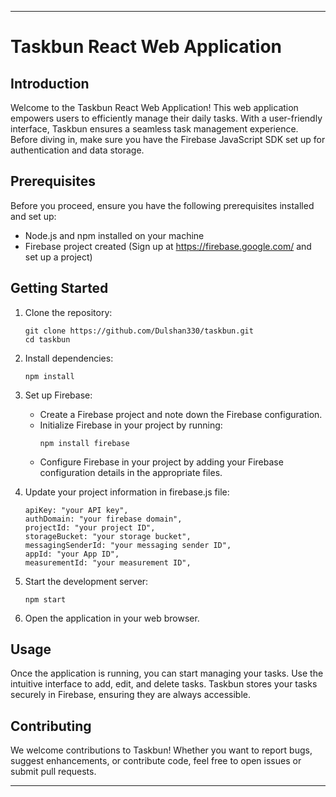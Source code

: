 
---

# Taskbun React Web Application

## Introduction

Welcome to the Taskbun React Web Application! This web application empowers users to efficiently manage their daily tasks. With a user-friendly interface, Taskbun ensures a seamless task management experience. Before diving in, make sure you have the Firebase JavaScript SDK set up for authentication and data storage.

## Prerequisites

Before you proceed, ensure you have the following prerequisites installed and set up:

- Node.js and npm installed on your machine
- Firebase project created (Sign up at https://firebase.google.com/ and set up a project)

## Getting Started

1. Clone the repository:

   ```
   git clone https://github.com/Dulshan330/taskbun.git
   cd taskbun
   ```

2. Install dependencies:

   ```
   npm install
   ```

3. Set up Firebase:

   - Create a Firebase project and note down the Firebase configuration.
   - Initialize Firebase in your project by running:
     ```
     npm install firebase
     ```
   - Configure Firebase in your project by adding your Firebase configuration details in the appropriate files.

4. Update your project information in firebase.js file:

   ```
   apiKey: "your API key",
   authDomain: "your firebase domain",
   projectId: "your project ID",
   storageBucket: "your storage bucket",
   messagingSenderId: "your messaging sender ID",
   appId: "your App ID",
   measurementId: "your measurement ID",
   ```

6. Start the development server:

   ```
   npm start
   ```

7. Open the application in your web browser.

## Usage

Once the application is running, you can start managing your tasks. Use the intuitive interface to add, edit, and delete tasks. Taskbun stores your tasks securely in Firebase, ensuring they are always accessible.

## Contributing

We welcome contributions to Taskbun! Whether you want to report bugs, suggest enhancements, or contribute code, feel free to open issues or submit pull requests.

---
